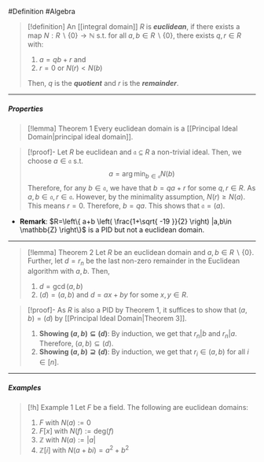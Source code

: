 #Definition #Algebra
> [!definition]
> An [[integral domain]] $R$ is ***euclidean***, if there exists a map $N:R \backslash \{ 0 \}\to \mathbb{N}$ s.t. for all $a,b\in R\backslash\{ 0 \}$, there exists $q,r\in R$ with:
> 1. $a=qb+r$ and 
> 2. $r=0$ or $N(r)<N(b)$
> 
> Then, $q$ is the ***quotient*** and $r$ is the ***remainder***.
---
##### Properties
> [!lemma] Theorem 1
> Every euclidean domain is a [[Principal Ideal Domain|principal ideal domain]].

> [!proof]-
> Let $R$ be euclidean and $\mathfrak{a}\subseteq R$ a non-trivial ideal. Then, we choose $a\in \mathfrak{a}$ s.t. $$a=\arg\min_{b\in \mathfrak{a}} N(b) $$Therefore, for any $b\in \mathfrak{a}$, we have that $b=qa+r$ for some $q,r\in R$. As $a,b\in \mathfrak{a}, r\in \mathfrak{a}$. However, by the minimality assumption, $N(r)\geq N(a)$. This means $r=0$. Therefore, $b=qa$. This shows that $\mathfrak{a}=(a)$.
- **Remark**: $R=\left\{  a+b \left( \frac{1+\sqrt{ -19 }}{2} \right) |a,b\in \mathbb{Z} \right\}$ is a PID but not a euclidean domain.
---
> [!lemma] Theorem 2
> Let $R$ be an euclidean domain and $a,b\in R \backslash\{ 0 \}$. Further, let $d=r_{n}$ be the last non-zero remainder in the Euclidean algorithm with $a,b$. Then, 
> 1. $d=\gcd(a,b)$
> 2. $(d)=(a,b)$ and $d=ax+by$ for some $x,y\in R$.

> [!proof]-
> As $R$ is also a PID by Theorem 1, it suffices to show that $(a,b)=(d)$ by [[Principal Ideal Domain|Theorem 3]].
> 1. **Showing $(a,b)\subseteq (d)$**: By induction, we get that $r_{n}|b$ and $r_{n}|a$. Therefore, $(a,b)\subseteq(d)$.
> 2.  **Showing $(a,b)\supseteq (d)$**: By induction, we get that $r_{i}\in (a,b)$ for all $i\in [n]$.
> 
---
##### Examples
> [!h] Example 1
> Let $F$ be a field. The following are euclidean domains:
> 1. $F$ with $N(a):=0$
> 2. $F[x]$ with $N(f):=\text{deg}(f)$
> 3. $\mathbb{Z}$ with $N(a):=\left| a \right|$
> 4. $\mathbb{Z}[i]$ with $N(a+bi)=a^{2}+b ^{2}$
